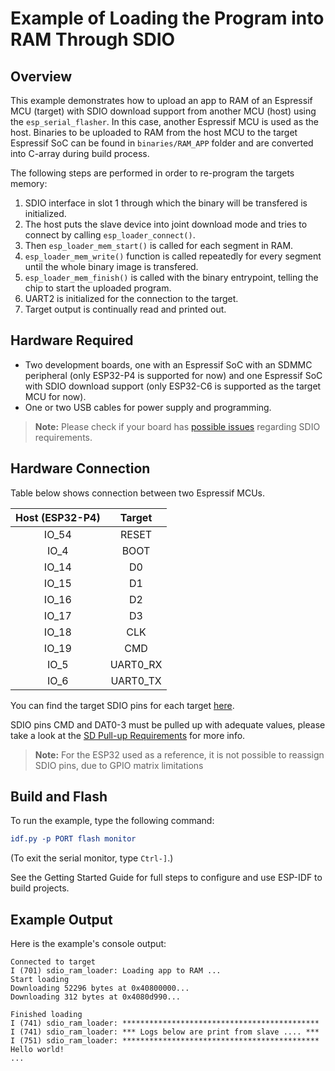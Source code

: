 # Example of Loading the Program into RAM Through SDIO

## Overview

This example demonstrates how to upload an app to RAM of an Espressif MCU (target) with SDIO download support from another MCU (host) using the `esp_serial_flasher`. In this case, another Espressif MCU is used as the host. Binaries to be uploaded to RAM from the host MCU to the target Espressif SoC can be found in `binaries/RAM_APP` folder and are converted into C-array during build process.

The following steps are performed in order to re-program the targets memory:

1. SDIO interface in slot 1 through which the binary will be transfered is initialized.
2. The host puts the slave device into joint download mode and tries to connect by calling `esp_loader_connect()`.
3. Then `esp_loader_mem_start()` is called for each segment in RAM.
4. `esp_loader_mem_write()` function is called repeatedly for every segment until the whole binary image is transfered.
5. `esp_loader_mem_finish()` is called with the binary entrypoint, telling the chip to start the uploaded program.
6. UART2 is initialized for the connection to the target.
7. Target output is continually read and printed out.

## Hardware Required

* Two development boards, one with an Espressif SoC with an SDMMC peripheral (only ESP32-P4 is supported for now) and one Espressif SoC with SDIO download support (only ESP32-C6 is supported as the target MCU for now).
* One or two USB cables for power supply and programming.

> **Note:** Please check if your board has [possible issues](https://docs.espressif.com/projects/esp-idf/en/stable/esp32/api-reference/peripherals/sd_pullup_requirements.html) regarding SDIO requirements.

## Hardware Connection

Table below shows connection between two Espressif MCUs.

| Host (ESP32-P4) | Target        |
|:---------------:|:-------------:|
|    IO_54        |    RESET      |
|    IO_4         |    BOOT       |
|    IO_14        |    D0         |
|    IO_15        |    D1         |
|    IO_16        |    D2         |
|    IO_17        |    D3         |
|    IO_18        |    CLK        |
|    IO_19        |    CMD        |
|    IO_5         |    UART0_RX   |
|    IO_6         |    UART0_TX   |

You can find the target SDIO pins for each target [here](https://docs.espressif.com/projects/esp-idf/en/stable/esp32/api-reference/peripherals/sdio_slave.html).

SDIO pins CMD and DAT0-3 must be pulled up with adequate values, please take a look at the [SD Pull-up Requirements](https://docs.espressif.com/projects/esp-idf/en/stable/esp32/api-reference/peripherals/sd_pullup_requirements.html) for more info.

> **Note:** For the ESP32 used as a reference, it is not possible to reassign SDIO pins, due to GPIO matrix limitations

## Build and Flash

To run the example, type the following command:

```CMake
idf.py -p PORT flash monitor
```

(To exit the serial monitor, type ``Ctrl-]``.)

See the Getting Started Guide for full steps to configure and use ESP-IDF to build projects.

## Example Output

Here is the example's console output:

```text
Connected to target
I (701) sdio_ram_loader: Loading app to RAM ...
Start loading
Downloading 52296 bytes at 0x40800000...
Downloading 312 bytes at 0x4080d990...

Finished loading
I (741) sdio_ram_loader: ********************************************
I (741) sdio_ram_loader: *** Logs below are print from slave .... ***
I (751) sdio_ram_loader: ********************************************
Hello world!
...
```
